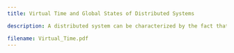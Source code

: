 ```yaml
---
title: Virtual Time and Global States of Distributed Systems

description: A distributed system can be characterized by the fact that the global state is distributed and that a common time base does not exist. However, the notion of time is an important concept in every day life of our decentralized "real world" and helps to solve problems like getting a consistent population census or determining the potential causality between events. We argue that a linearly ordered structure of time is not (always) adequate for distributed systems and propose a generalized non-standard model of time which consists of vectors of clocks.

filename: Virtual_Time.pdf
---
```




